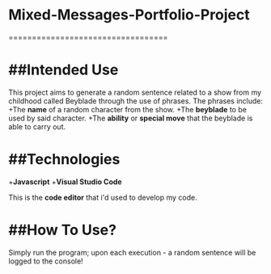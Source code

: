 # Mixed-Messages-Portfolio-Project
==================================

##Intended Use
==============
This project aims to generate a random sentence related to a show from my childhood called Beyblade through the use of phrases.
The phrases include:
+The **name** of a random character from the show.
+The **beyblade** to be used by said character.
+The **ability** or **special move** that the beyblade is able to carry out.

##Technologies
==============
+**Javascript**
+**Visual Studio Code**

  This is the **code editor** that i'd used to develop my code.

##How To Use?
=============
Simply run the program; upon each execution - a random sentence will be logged to the console!
